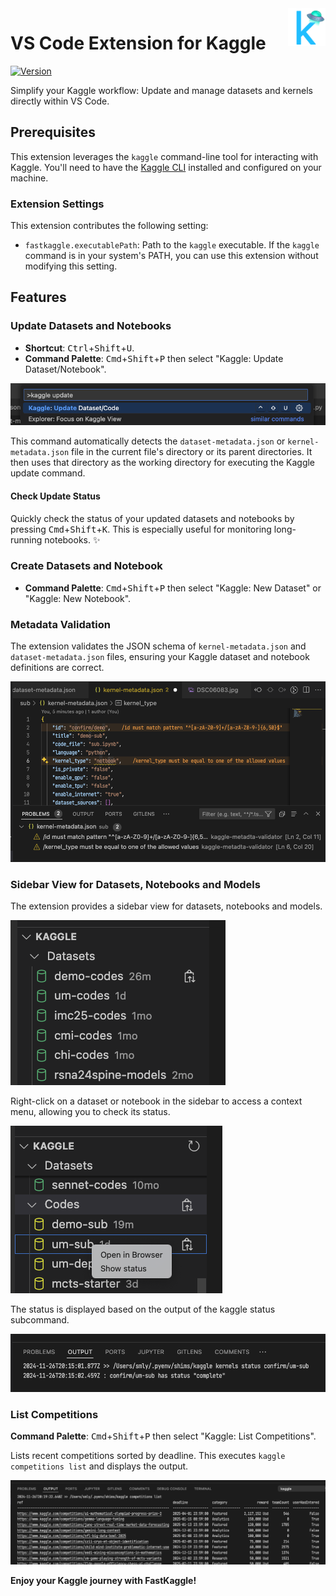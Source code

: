 <a href="https://marketplace.visualstudio.com/items?itemName=smly.fastkaggle">
  <img src="./images/fastkaggle_128x128.png" alt="fastkaggle logo" title="FastKaggle" align="right" height="60" />
</a>

# VS Code Extension for Kaggle

[![Version](https://vsmarketplacebadges.dev/version-short/smly.fastkaggle.svg)](https://marketplace.visualstudio.com/items?itemName=smly.fastkaggle)

Simplify your Kaggle workflow: Update and manage datasets and kernels directly within VS Code.

## Prerequisites

This extension leverages the `kaggle` command-line tool for interacting with Kaggle. You'll need to have the [Kaggle CLI](https://github.com/Kaggle/kaggle-api) installed and configured on your machine.

### Extension Settings

This extension contributes the following setting:

* `fastkaggle.executablePath`: Path to the `kaggle` executable. If the `kaggle` command is in your system's PATH, you can use this extension without modifying this setting.

## Features

### Update Datasets and Notebooks

* **Shortcut**: <kbd>Ctrl</kbd>+<kbd>Shift</kbd>+<kbd>U</kbd>.
* **Command Palette**: <kbd>Cmd</kbd>+<kbd>Shift</kbd>+<kbd>P</kbd> then select "Kaggle: Update Dataset/Notebook".

![command palette](./images/command_palette_update.png)

This command automatically detects the `dataset-metadata.json` or `kernel-metadata.json` file in the current file's directory or its parent directories. It then uses that directory as the working directory for executing the Kaggle update command.

#### Check Update Status

Quickly check the status of your updated datasets and notebooks by pressing <kbd>Cmd</kbd>+<kbd>Shift</kbd>+<kbd>K</kbd>. This is especially useful for monitoring long-running notebooks. ✨

### Create Datasets and Notebook

* **Command Palette**: <kbd>Cmd</kbd>+<kbd>Shift</kbd>+<kbd>P</kbd> then select "Kaggle: New Dataset" or "Kaggle: New Notebook".

### Metadata Validation

The extension validates the JSON schema of `kernel-metadata.json` and `dataset-metadata.json` files, ensuring your Kaggle dataset and notebook definitions are correct.

![validation](./images/validate_metadata.png)

### Sidebar View for Datasets, Notebooks and Models

The extension provides a sidebar view for datasets, notebooks and models.

![Sidebar View](./images/sidebar_view.png)

Right-click on a dataset or notebook in the sidebar to access a context menu, allowing you to check its status.

![Context Menu](./images/sidebar_view_status.png)

The status is displayed based on the output of the kaggle status subcommand.

![Status Result](./images/output_status.png)

### List Competitions

**Command Palette**: <kbd>Cmd</kbd>+<kbd>Shift</kbd>+<kbd>P</kbd> then select "Kaggle: List Competitions".

Lists recent competitions sorted by deadline. This executes `kaggle competitions list` and displays the output.

![List Competitions](./images/competition_list.png)

**Enjoy your Kaggle journey with FastKaggle!**